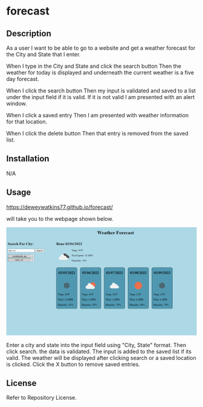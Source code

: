 # forecast

## Description
As a user I want to be able to go to a website and get a weather forecast for the City and State that I enter.

When I type in the City and State and click the search button
Then the weather for today is displayed and underneath the current weather is a five day forecast.

When I click the search button
Then my input is validated and saved to a list under the input field if it is valid. If it is not valid I am presented with an alert window.

When I click a saved entry
Then I am presented with weather information for that location.

When I click the delete button
Then that entry is removed from the saved list.



## Installation
N/A

## Usage

https://deweywatkins77.github.io/forecast/

will take you to the webpage shown below.

![Dewey Watkins Development Portfolio](assets/images/readme-screenshot.png)

Enter a city and state into the input field using "City, State" format. Then click search. the data is validated. The input is added to the saved list if its valid. The weather will be displayed after clicking search or a saved location is clicked. Click the X button to remove saved entries. 

## License

Refer to Repository License.
